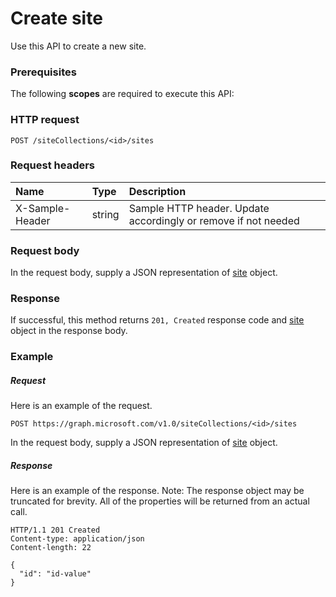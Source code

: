 # Create site

Use this API to create a new site.
### Prerequisites
The following **scopes** are required to execute this API: 
### HTTP request
<!-- { "blockType": "ignored" } -->
```http
POST /siteCollections/<id>/sites

```
### Request headers
| Name       | Type | Description|
|:---------------|:--------|:----------|
| X-Sample-Header  | string  | Sample HTTP header. Update accordingly or remove if not needed|

### Request body
In the request body, supply a JSON representation of [site](../resources/site.md) object.


### Response
If successful, this method returns `201, Created` response code and [site](../resources/site.md) object in the response body.

### Example
##### Request
Here is an example of the request.
<!-- {
  "blockType": "request",
  "name": "create_site_from_sitecollection"
}-->
```http
POST https://graph.microsoft.com/v1.0/siteCollections/<id>/sites
```
In the request body, supply a JSON representation of [site](../resources/site.md) object.
##### Response
Here is an example of the response. Note: The response object may be truncated for brevity. All of the properties will be returned from an actual call.
<!-- {
  "blockType": "response",
  "truncated": true,
  "@odata.type": "microsoft.graph.site"
} -->
```http
HTTP/1.1 201 Created
Content-type: application/json
Content-length: 22

{
  "id": "id-value"
}
```

<!-- uuid: 8fcb5dbc-d5aa-4681-8e31-b001d5168d79
2015-10-25 14:57:30 UTC -->
<!-- {
  "type": "#page.annotation",
  "description": "Create site",
  "keywords": "",
  "section": "documentation",
  "tocPath": ""
}-->
